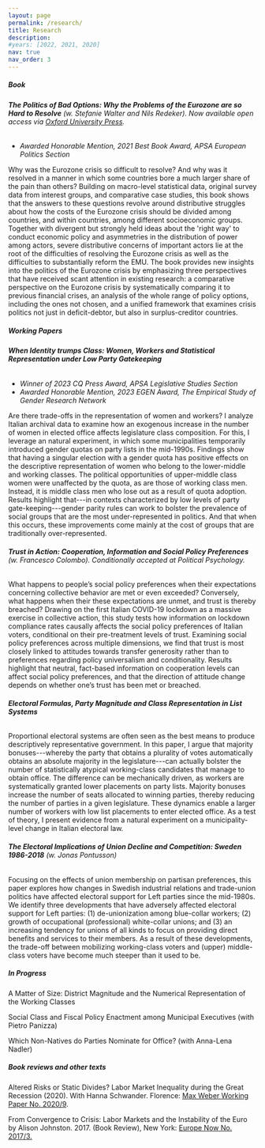 ```yaml
---
layout: page
permalink: /research/
title: Research
description:
#years: [2022, 2021, 2020]
nav: true
nav_order: 3
---
```


##### **Book**

###### **The Politics of Bad Options: Why the Problems of the Eurozone are so Hard to Resolve** (w. Stefanie Walter and Nils Redeker). Now available open access via <a href="https://global.oup.com/academic/product/the-politics-of-bad-options-9780198857020?cc=ch&lang=en&">Oxford University Press</a>.

<ul>
 <li><em>Awarded Honorable Mention, 2021 Best Book Award, APSA European Politics Section</em></li>
</ul>

<div markdown="span" class="alert alert-info" role="alert">Why was the Eurozone crisis so difficult to resolve? And why was it resolved in a manner in which some countries bore a much larger share of the pain than others? Building on macro-level statistical data, original survey data from interest groups, and comparative case studies, this book shows that the answers to these questions revolve around distributive struggles about how the costs of the Eurozone crisis should be divided among countries, and within countries, among different socioeconomic groups. Together with divergent but strongly held ideas about the 'right way' to conduct economic policy and asymmetries in the distribution of power among actors, severe distributive concerns of important actors lie at the root of the difficulties of resolving the Eurozone crisis as well as the difficulties to substantially reform the EMU. The book provides new insights into the politics of the Eurozone crisis by emphasizing three perspectives that have received scant attention in existing research: a comparative perspective on the Eurozone crisis by systematically comparing it to previous financial crises, an analysis of the whole range of policy options, including the ones not chosen, and a unified framework that examines crisis politics not just in deficit-debtor, but also in surplus-creditor countries.</div>



##### **Working Papers**

###### **When Identity trumps Class: Women, Workers and Statistical Representation under Low Party Gatekeeping**

<ul>
 <li><em>Winner of 2023 CQ Press Award, APSA Legislative Studies Section</em></li>
 <li><em>Awarded Honorable Mention, 2023 EGEN Award, The Empirical Study of Gender Research Network</em></li>
</ul>

<div markdown="span" class="alert alert-info" role="alert">Are there trade-offs in the representation of women and workers? I analyze Italian archival data to examine how an exogenous increase in the number of women in elected office affects legislature class composition. For this, I leverage an natural experiment, in which some municipalities temporarily introduced gender quotas on party lists in the mid-1990s. Findings show that having a singular election with a gender quota has positive effects on the descriptive representation of women who belong to the lower-middle and working classes. The political opportunities of upper-middle class women were unaffected by the quota, as are those of working class men. Instead, it is middle class men who lose out as a result of quota adoption. Results highlight that---in contexts characterized by low levels of party gate-keeping---gender parity rules can work to bolster the prevalence of social groups that are the most under-represented in politics. And that when this occurs, these improvements come mainly at the cost of groups that are traditionally over-represented.</div>

###### **Trust in Action: Cooperation, Information and Social Policy Preferences** (w. Francesco Colombo). Conditionally accepted at <em>Political Psychology</em>.

<div markdown="span" class="alert alert-info" role="alert">What happens to people’s social policy preferences when their expectations concerning collective behavior are met or even exceeded? Conversely, what happens when their these expectations are unmet, and trust is thereby breached? Drawing on the first Italian COVID-19 lockdown as a massive exercise in collective action, this study tests how information on lockdown compliance rates causally affects the social policy preferences of Italian voters, conditional on their pre-treatment levels of trust. Examining social policy preferences across multiple dimensions, we find that trust is most closely linked to attitudes towards transfer generosity rather than to preferences regarding policy universalism and conditionality. Results highlight that neutral, fact-based information on cooperation levels can affect social policy preferences, and that the direction of attitude change depends on whether one’s trust has been met or breached. </div>

###### **Electoral Formulas, Party Magnitude and Class Representation in List Systems**

<div markdown="span" class="alert alert-info" role="alert">Proportional electoral systems are often seen as the best means to produce descriptively representative government. In this paper, I argue that majority bonuses---whereby the party that obtains a plurality of votes automatically obtains an absolute majority in the legislature---can actually bolster the number of statistically atypical working-class candidates that manage to obtain office. The difference can be mechanically driven, as workers are systematically granted lower placements on party lists. Majority bonuses increase the number of seats allocated to winning parties, thereby reducing the number of parties in a given legislature. These dynamics enable a larger number of workers with low list placements to enter elected office. As a test of theory, I present evidence from a natural experiment on a municipality-level change in Italian electoral law.</div>

###### **The Electoral Implications of Union Decline and Competition: Sweden 1986-2018** (w. Jonas Pontusson)

<div markdown="span" class="alert alert-info" role="alert">Focusing on the effects of union membership on partisan preferences, this paper explores how changes in Swedish industrial relations and trade-union politics have affected electoral support for Left parties since the mid-1980s.  We identify three developments that have adversely affected electoral support for Left parties: (1) de-unionization among blue-collar workers; (2) growth of occupational (professional) white-collar unions; and (3) an increasing tendency for unions of all kinds to focus on providing direct benefits and services to their members.  As a result of these developments, the trade-off between mobilizing working-class voters and (upper) middle-class voters have become much steeper than it used to be.</div>



##### **In Progress**

A Matter of Size: District Magnitude and the Numerical Representation of the Working Classes

Social Class and Fiscal Policy Enactment among Municipal Executives (with Pietro Panizza)

Which Non-Natives do Parties Nominate for Office? (with Anna-Lena Nadler)



##### **Book reviews and other texts**

Altered Risks or Static Divides? Labor Market Inequality during the Great Recession (2020). With Hanna Schwander. Florence: <a href="https://cadmus.eui.eu/bitstream/handle/1814/67752/MWP_2020_09.pdf">Max Weber Working Paper No. 2020/9</a>.


From Convergence to Crisis: Labor Markets and the Instability of the Euro by Alison Johnston. 2017. (Book Review), New York: <a href="https://www.europenowjournal.org/2017/11/01/from-convergence-to-crisis-labor-markets-and-the-instability-of-the-euro/">Europe Now No. 2017/3.





<!-- _pages/publications.md -->

<!--

<div class="publications">

{%- for y in page.years %}
  <h2 class="year">{{y}}</h2>
  {% raw %}
  {% bibliography -f papers -q @*[year={{y}}]* %}
  {% endraw %}
{% endfor %}


</div>
-->
